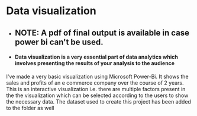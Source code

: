 # Data visualization

- ## NOTE: A pdf of final output is available in case power bi can't be used.

- #### Data visualization is a very essential part of data analytics which involves presenting the results of your analysis to the audience

I've made a very basic visualization using Microsoft Power-Bi. It shows the sales and profits of an e commerce company over the course of 2 years. This is an interactive visualization i.e. there are multiple factors present in the the visualization which can be selected according to the users to show the necessary data. 
The dataset used to create this project has been added to the folder as well
